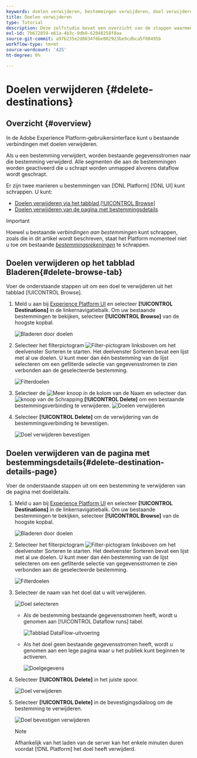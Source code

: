 ```yaml
---
keywords: doelen verwijderen, bestemmingen verwijderen, doel verwijderen
title: Doelen verwijderen
type: Tutorial
description: Deze zelfstudie bevat een overzicht van de stappen waarmee een bestaand doel in de gebruikersinterface van Adobe Experience Platform kan worden verwijderd
exl-id: 7b672859-e61a-4b3c-9db9-62048258f0aa
source-git-commit: a97b235e2d8834f6be002923be9cdbca5f08495b
workflow-type: tm+mt
source-wordcount: '425'
ht-degree: 0%

---
```


# Doelen verwijderen {#delete-destinations}

## Overzicht {#overview}

In de Adobe Experience Platform-gebruikersinterface kunt u bestaande verbindingen met doelen verwijderen.

Als u een bestemming verwijdert, worden bestaande gegevensstromen naar die bestemming verwijderd. Alle segmenten die aan de bestemmingen worden geactiveerd die u schrapt worden unmapped alvorens dataflow wordt geschrapt.

Er zijn twee manieren u bestemmingen van [!DNL Platform] [!DNL UI] kunt schrappen. U kunt:

* [Doelen verwijderen via het tabblad [!UICONTROL Browse]](#delete-browse-tab)
* [Doelen verwijderen van de pagina met bestemmingsdetails](#delete-destination-details-page)

>[!IMPORTANT]
>
>Hoewel u bestaande *verbindingen aan bestemmingen* kunt schrappen, zoals die in dit artikel wordt beschreven, staat het Platform momenteel niet u toe om bestaande *[bestemmingsrekeningen](/help/destinations/ui/destinations-workspace.md#accounts)* te schrappen.

## Doelen verwijderen op het tabblad Bladeren{#delete-browse-tab}

Voer de onderstaande stappen uit om een doel te verwijderen uit het tabblad [!UICONTROL Browse].

1. Meld u aan bij [Experience Platform UI](https://platform.adobe.com/) en selecteer **[!UICONTROL Destinations]** in de linkernavigatiebalk. Om uw bestaande bestemmingen te bekijken, selecteer **[!UICONTROL Browse]** van de hoogste kopbal.

   ![Bladeren door doelen](../assets/ui/delete-destinations/browse-destinations.png)

2. Selecteer het filterpictogram ![Filter-pictogram](../assets/ui/delete-destinations/filter.png) linksboven om het deelvenster Sorteren te starten. Het deelvenster Sorteren bevat een lijst met al uw doelen. U kunt meer dan één bestemming van de lijst selecteren om een gefilterde selectie van gegevensstromen te zien verbonden aan de geselecteerde bestemming.

   ![Filterdoelen](../assets/ui/delete-destinations/filter-destinations.png)

3. Selecteer de ![Meer knoop](../assets/ui/delete-destinations/more-icon.png) in de kolom van de Naam en selecteer dan ![knoop van de Schrapping](../assets/ui/delete-destinations/delete-icon.png) **[!UICONTROL Delete]** om een bestaande bestemmingsverbinding te verwijderen.
   ![Doelen verwijderen](../assets/ui/delete-destinations/delete-destinations.png)

4. Selecteer **[!UICONTROL Delete]** om de verwijdering van de bestemmingsverbinding te bevestigen.

   ![Doel verwijderen bevestigen](../assets/ui/delete-destinations/delete-destinations-confirm.png)


## Doelen verwijderen van de pagina met bestemmingsdetails{#delete-destination-details-page}

Voer de onderstaande stappen uit om een bestemming te verwijderen van de pagina met doeldetails.

1. Meld u aan bij [Experience Platform UI](https://platform.adobe.com/) en selecteer **[!UICONTROL Destinations]** in de linkernavigatiebalk. Om uw bestaande bestemmingen te bekijken, selecteer **[!UICONTROL Browse]** van de hoogste kopbal.

   ![Bladeren door doelen](../assets/ui/delete-destinations/browse-destinations.png)

2. Selecteer het filterpictogram ![Filter-pictogram](../assets/ui/delete-destinations/filter.png) linksboven om het deelvenster Sorteren te starten. Het deelvenster Sorteren bevat een lijst met al uw doelen. U kunt meer dan één bestemming van de lijst selecteren om een gefilterde selectie van gegevensstromen te zien verbonden aan de geselecteerde bestemming.

   ![Filterdoelen](../assets/ui/delete-destinations/filter-destinations.png)

3. Selecteer de naam van het doel dat u wilt verwijderen.

   ![Doel selecteren](../assets/ui/delete-destinations/delete-destination-select.png)

   * Als de bestemming bestaande gegevensstromen heeft, wordt u genomen aan [!UICONTROL Dataflow runs] tabel.

      ![Tabblad DataFlow-uitvoering](../assets/ui/delete-destinations/destination-details-dataflows.png)

   * Als het doel geen bestaande gegevensstromen heeft, wordt u genomen aan een lege pagina waar u het publiek kunt beginnen te activeren.

      ![Doelgegevens](../assets/ui/delete-destinations/destination-details-empty.png)


4. Selecteer **[!UICONTROL Delete]** in het juiste spoor.

   ![Doel verwijderen](../assets/ui/delete-destinations/delete-destinations-button.png)

5. Selecteer **[!UICONTROL Delete]** in de bevestigingsdialoog om de bestemming te verwijderen.

   ![Doel bevestigen verwijderen](..//assets/ui/delete-destinations/delete-destinations-delete.png)

   >[!NOTE]
   >
   >Afhankelijk van het laden van de server kan het enkele minuten duren voordat [!DNL Platform] het doel heeft verwijderd.
